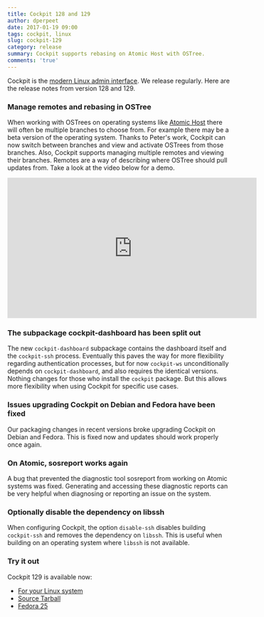 ```yaml
---
title: Cockpit 128 and 129
author: dperpeet
date: 2017-01-19 09:00
tags: cockpit, linux
slug: cockpit-129
category: release
summary: Cockpit supports rebasing on Atomic Host with OSTree.
comments: 'true'
---
```


Cockpit is the [modern Linux admin interface](http://cockpit-project.org/). We release
regularly. Here are the release notes from version 128 and 129.

### Manage remotes and rebasing in OSTree

When working with OSTrees on operating systems like [Atomic Host](http://www.projectatomic.io/docs/os-updates/)
there will often be multiple branches to choose from. For example there may be a beta version of the operating system.
Thanks to Peter's work, Cockpit can now switch between branches and view and activate OSTrees from those branches.
Also, Cockpit supports managing multiple remotes and viewing their branches. Remotes are a way of describing
where OSTree should pull updates from. Take a look at the video below for a demo.

<iframe width="560" height="315" src="https://www.youtube.com/embed/dF8M3xq9FcI" frameborder="0" allowfullscreen></iframe>

### The subpackage cockpit-dashboard has been split out

The new ```cockpit-dashboard``` subpackage contains the dashboard itself and
the ```cockpit-ssh``` process. Eventually this paves the way for more flexibility
regarding authentication processes, but for now ```cockpit-ws``` unconditionally
depends on ```cockpit-dashboard```, and also requires the identical versions.
Nothing changes for those who install the ```cockpit``` package. But this allows more
flexibility when using Cockpit for specific use cases.

### Issues upgrading Cockpit on Debian and Fedora have been fixed

Our packaging changes in recent versions broke upgrading Cockpit on Debian and Fedora.
This is fixed now and updates should work properly once again.

### On Atomic, sosreport works again

A bug that prevented the diagnostic tool sosreport from working on Atomic systems was fixed.
Generating and accessing these diagnostic reports can be very helpful when diagnosing or
reporting an issue on the system.

### Optionally disable the dependency on libssh

When configuring Cockpit, the option ```disable-ssh``` disables building ```cockpit-ssh``` and removes the
dependency on ```libssh```. This is useful when building on an operating system where ```libssh``` is not available.

### Try it out

Cockpit 129 is available now:

 * [For your Linux system](http://cockpit-project.org/running.html)
 * [Source Tarball](https://github.com/cockpit-project/cockpit/releases/tag/129)
 * [Fedora 25](https://bodhi.fedoraproject.org/updates/cockpit-129-1.fc25)

